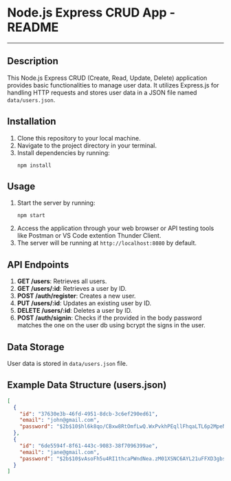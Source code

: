 # Node.js Express CRUD App - README

---

## Description

This Node.js Express CRUD (Create, Read, Update, Delete) application provides basic functionalities to manage user data. It utilizes Express.js for handling HTTP requests and stores user data in a JSON file named `data/users.json`.

## Installation

1. Clone this repository to your local machine.
2. Navigate to the project directory in your terminal.
3. Install dependencies by running:
   ```
   npm install
   ```

## Usage

1. Start the server by running:
   ```
   npm start
   ```
2. Access the application through your web browser or API testing tools like Postman or VS Code extention Thunder Client.
3. The server will be running at `http://localhost:8080` by default.

## API Endpoints

1. **GET /users**: Retrieves all users.
2. **GET /users/:id**: Retrieves a user by ID.
3. **POST /auth/register**: Creates a new user.
4. **PUT /users/:id**: Updates an existing user by ID.
5. **DELETE /users/:id**: Deletes a user by ID.
6. **POST /auth/signin**: Checks if the provided in the body password matches the one on the user db using bcrypt the signs in the user.

## Data Storage

User data is stored in `data/users.json` file.

## Example Data Structure (users.json)

```json
[
  {
    "id": "37630e3b-46fd-4951-8dcb-3c6ef290ed61",
    "email": "john@gmail.com",
    "password": "$2b$10$hl6k8qo/CBxw8RtOmfLwQ.WxPvkhPEqllFhqaLTL6p2MpeNIJtcTm"
  },
  {
    "id": "6de5594f-8f61-443c-9083-38f7096399ae",
    "email": "jane@gmail.com",
    "password": "$2b$10$vAsoFh5u4RI1thcaPWndNea.zM01XSNC6AYL21uFFXD3gbs179iwa"
  }
]
```
